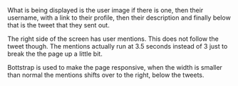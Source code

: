 What is being displayed is the user image if there is one, then their username, with a link to their profile, then their description and finally below that is the tweet that they sent out.

The right side of the screen has user mentions. This does not follow the tweet though. The mentions actually run at 3.5 seconds instead of 3 just to break the the page up a little bit.

Bottstrap is used to make the page responsive, when the width is smaller than normal the mentions shifts over to the right, below the tweets.